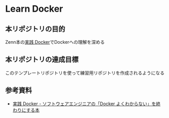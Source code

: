 # Learn Docker

## 本リポジトリの目的
Zenn本の[実践 Docker](https://zenn.dev/suzuki_hoge/books/2022-03-docker-practice-8ae36c33424b59)でDockerへの理解を深める

## 本リポジトリの達成目標
このテンプレートリポジトリを使って練習用リポジトリを作成されるようになる

## 参考資料
- [実践 Docker - ソフトウェアエンジニアの「Docker よくわからない」を終わりにする本](https://zenn.dev/suzuki_hoge/books/2022-03-docker-practice-8ae36c33424b59)
